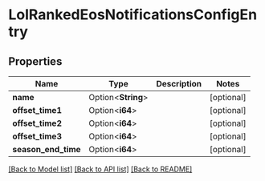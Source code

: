 # LolRankedEosNotificationsConfigEntry

## Properties

Name | Type | Description | Notes
------------ | ------------- | ------------- | -------------
**name** | Option<**String**> |  | [optional]
**offset_time1** | Option<**i64**> |  | [optional]
**offset_time2** | Option<**i64**> |  | [optional]
**offset_time3** | Option<**i64**> |  | [optional]
**season_end_time** | Option<**i64**> |  | [optional]

[[Back to Model list]](../README.md#documentation-for-models) [[Back to API list]](../README.md#documentation-for-api-endpoints) [[Back to README]](../README.md)


